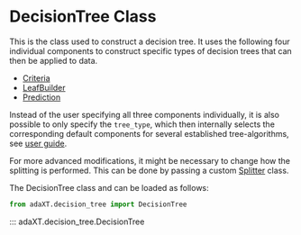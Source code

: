 # DecisionTree Class

This is the class used to construct a decision tree. It uses the following four
individual components to construct specific types of decision trees that can
then be applied to data.

- [Criteria](Criteria.md)
- [LeafBuilder](LeafBuilder.md)
- [Prediction](Prediction.md)

Instead of the user specifying all three components individually, it is also
possible to only specify the `tree_type`, which then internally selects the
corresponding default components for several established tree-algorithms, see
[user guide](/docs/user_guide/decision_tree.md).

For more advanced modifications, it might be necessary to change how the
splitting is performed. This can be done by passing a custom
[Splitter](Splitter.md) class.

The DecisionTree class and can be loaded as follows:

```python
from adaXT.decision_tree import DecisionTree
```

::: adaXT.decision_tree.DecisionTree
